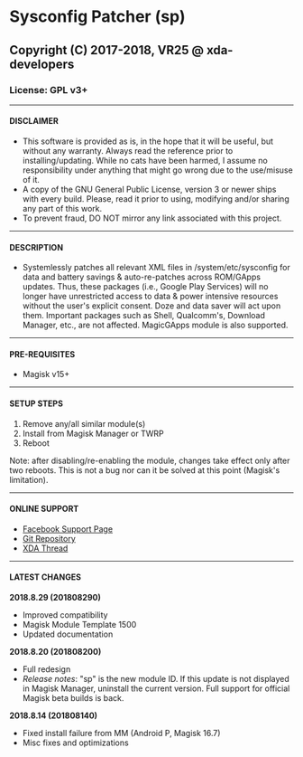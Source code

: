 # Sysconfig Patcher (sp)
## Copyright (C) 2017-2018, VR25 @ xda-developers
### License: GPL v3+



---
#### DISCLAIMER

- This software is provided as is, in the hope that it will be useful, but without any warranty. Always read the reference prior to installing/updating. While no cats have been harmed, I assume no responsibility under anything that might go wrong due to the use/misuse of it.
- A copy of the GNU General Public License, version 3 or newer ships with every build. Please, read it prior to using, modifying and/or sharing any part of this work.
- To prevent fraud, DO NOT mirror any link associated with this project.



---
#### DESCRIPTION

- Systemlessly patches all relevant XML files in /system/etc/sysconfig for data and battery savings & auto-re-patches across ROM/GApps updates. Thus, these packages (i.e., Google Play Services) will no longer have unrestricted access to data & power intensive resources without the user's explicit consent. Doze and data saver will act upon them. Important packages such as Shell, Qualcomm's, Download Manager, etc., are not affected. MagicGApps module is also supported.



---
#### PRE-REQUISITES

- Magisk v15+



---
#### SETUP STEPS

1. Remove any/all similar module(s)
2. Install from Magisk Manager or TWRP
3. Reboot

Note: after disabling/re-enabling the module, changes take effect only after two reboots. This is not a bug nor can it be solved at this point (Magisk's limitation).



---
#### ONLINE SUPPORT

- [Facebook Support Page](https://facebook.com/VR25-at-xda-developers-258150974794782)
- [Git Repository](https://github.com/Magisk-Modules-Repo/sysconfig-patcher)
- [XDA Thread](https://forum.xda-developers.com/apps/magisk/module-sysconfig-patcher-t3668435)



---
#### LATEST CHANGES

**2018.8.29 (201808290)**
- Improved compatibility
- Magisk Module Template 1500
- Updated documentation

**2018.8.20 (201808200)**
- Full redesign
- *Release notes*: "sp" is the new module ID. If this update is not displayed in Magisk Manager, uninstall the current version. Full support for official Magisk beta builds is back.

**2018.8.14 (201808140)**
- Fixed install failure from MM (Android P, Magisk 16.7)
- Misc fixes and optimizations
